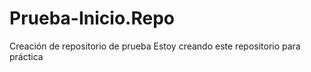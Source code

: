 # Prueba-Inicio.Repo
Creación de repositorio de prueba
Estoy creando este repositorio para práctica
